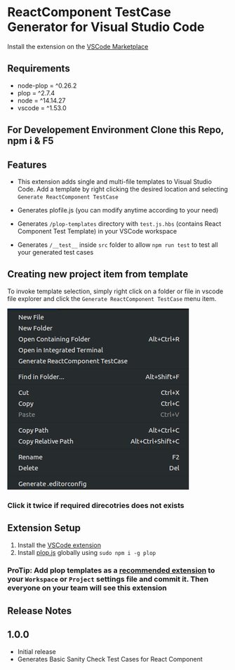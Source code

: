 # ReactComponent TestCase Generator for Visual Studio Code

Install the extension on the [VSCode Marketplace](https://marketplace.visualstudio.com/items?itemName=TheRakeshPurohit.reacttestgen)

## Requirements

* node-plop =   ^0.26.2
* plop      =   ^2.7.4
* node      =   ^14.14.27
* vscode    =   ^1.53.0

## For Developement Environment Clone this Repo, npm i & F5

## Features

* This extension adds single and multi-file templates to Visual Studio Code.
Add a template by right clicking the desired location and selecting `Generate ReactComponent TestCase`

* Generates plofile.js (you can modify anytime according to your need)

* Generates `/plop-templates` directory with `test.js.hbs` (contains React Component Test Template) in your VSCode workspace

* Generates `/__test__` inside `src` folder to allow `npm run test` to test all your generated test cases

## Creating new project item from template

To invoke template selection, simply right click on a folder or file in vscode file explorer and click the `Generate ReactComponent TestCase` menu item.

<img src="https://raw.githubusercontent.com/TheRakeshPurohit/VSCode-ReactTestGen/master/resources/menu.png">

### Click it twice if required direcotries does not exists

## Extension Setup

1) Install the [VSCode extension](https://marketplace.visualstudio.com/items?itemName=TheRakeshPurohit.reacttestgen)
2) Install [plop.js](https://github.com/plopjs/plop) globally using `sudo npm i -g plop`

### ProTip: Add plop templates as a [recommended extension](https://code.visualstudio.com/docs/editor/extension-gallery#_workspace-recommended-extensions) to your `Workspace` or `Project` settings file and commit it. Then everyone on your team will see this extension

## Release Notes

## 1.0.0

* Initial release
* Generates Basic Sanity Check Test Cases for React Component
